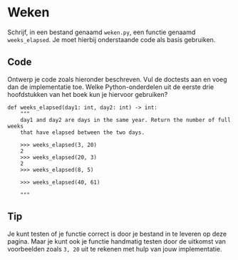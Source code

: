 # Weken

Schrijf, in een bestand genaamd `weken.py`, een functie genaamd `weeks_elapsed`. Je moet hierbij onderstaande code als basis gebruiken.

## Code

Ontwerp je code zoals hieronder beschreven. Vul de doctests aan en voeg dan de implementatie toe. Welke Python-onderdelen uit de eerste drie hoofdstukken van het boek kun je hiervoor gebruiken?

    def weeks_elapsed(day1: int, day2: int) -> int:
        """
        day1 and day2 are days in the same year. Return the number of full weeks
        that have elapsed between the two days.

        >>> weeks_elapsed(3, 20)
        2
        >>> weeks_elapsed(20, 3)
        2
        >>> weeks_elapsed(8, 5)

        >>> weeks_elapsed(40, 61)

        """

## Tip

Je kunt testen of je functie correct is door je bestand in te leveren op deze pagina. Maar je kunt ook je functie handmatig testen door de uitkomst van voorbeelden zoals `3, 20` uit te rekenen met hulp van jouw implementatie.
